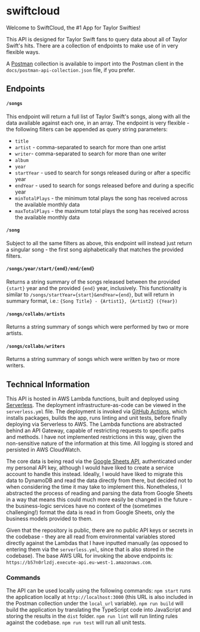 # swiftcloud
Welcome to SwiftCloud, the #1 App for Taylor Swifties!

This API is designed for Taylor Swift fans to query data about all of Taylor Swift's hits. There are a collection of endpoints to make use of in very flexible ways.

A [Postman](https://www.postman.com/) collection is available to import into the Postman client in the `docs/postman-api-collection.json` file, if you prefer.

## Endpoints
#### `/songs`
This endpoint will return a full list of Taylor Swift's songs, along with all the data available against each one, in an array. The endpoint is very flexible - the following filters can be appended as query string parameters:
* `title`
* `artist` - comma-separated to search for more than one artist
* `writer`- comma-separated to search for more than one writer
* `album`
* `year`
* `startYear` - used to search for songs released during or after a specific year
* `endYear` - used to search for songs released before and during a specific year
* `minTotalPlays` - the minimum total plays the song has received across the available monthly data
* `maxTotalPlays` - the maximum total plays the song has received across the available monthly data

#### `/song`
Subject to all the same filters as above, this endpoint will instead just return a singular song - the first song alphabetically that matches the provided filters.

#### `/songs/year/start/{end}/end/{end}`
Returns a string summary of the songs released between the provided `{start}` year and the provided `{end}` year, inclusively. This functionality is similar to `/songs/startYear={start}&endYear={end}`, but will return in summary format, i.e.:
`{Song Title} - {Artist1}, {Artist2} ({Year})`

#### `/songs/collabs/artists`
Returns a string summary of songs which were performed by two or more artists.

#### `/songs/collabs/writers`
Returns a string summary of songs which were written by two or more writers.

## Technical Information
This API is hosted in AWS Lambda functions, built and deployed using [Serverless](https://www.serverless.com/). The deployment infrastructure-as-code can be viewed in the `serverless.yml` file. The deployment is invoked via [GitHub Actions](https://github.com/peteraiken/swiftcloud/actions), which installs packages, builds the app, runs linting and unit tests, before finally deploying via Serverless to AWS.
The Lambda functions are abstracted behind an API Gateway, capable of restricting requests to specific paths and methods. I have not implemented restrictions in this way, given the non-sensitive nature of the information at this time. All logging is stored and persisted in AWS CloudWatch.

The core data is being read via the [Google Sheets API](https://developers.google.com/sheets/api), authenticated under my personal API key, although I would have liked to create a service account to handle this instead. Ideally, I would have liked to migrate this data to DynamoDB and read the data directly from there, but decided not to when considering the time it may take to implement this. Nonetheless, I abstracted the process of reading and parsing the data from Google Sheets in a way that means this could much more easily be changed in the future - the business-logic services have no context of the (sometimes challenging!) format the data is read in from Google Sheets, only the business models provided to them.

Given that the repository is public, there are no public API keys or secrets in the codebase - they are all read from environmental variables stored directly against the Lambdas that I have inputted manually (as opposed to entering them via the `serverless.yml`, since that is also stored in the codebase).
The base AWS URL for invoking the above endpoints is: `https://b57n0rlzdj.execute-api.eu-west-1.amazonaws.com`.

### Commands
The API can be used locally using the following commands:
`npm start` runs the application locally at `http://localhost:3000` (this URL is also included in the Postman collection under the `local_url` variable).
`npm run build` will build the application by translating the TypeScript code into JavaScript and storing the results in the `dist` folder.
`npm run lint` will run linting rules against the codebase.
`npm run test` will run all unit tests.